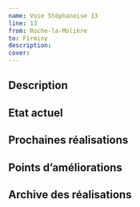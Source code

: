 ```yaml
---
name: Voie Stéphanoise 13
line: 13
from: Roche-la-Molière
to: Firminy
description: 
cover: 
---
```

## Description


## Etat actuel


## Prochaines réalisations 


## Points d’améliorations


## Archive des réalisations

